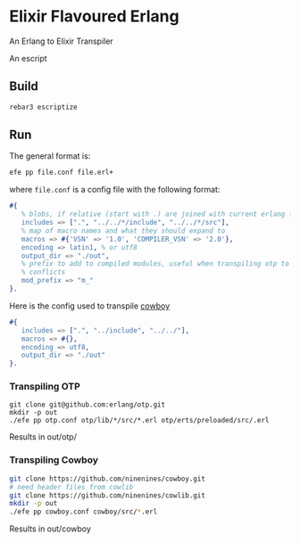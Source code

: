 # Elixir Flavoured Erlang

An Erlang to Elixir Transpiler

An escript

## Build

```sh
rebar3 escriptize
```

## Run

The general format is:

```sh
efe pp file.conf file.erl+
```

where `file.conf` is a config file with the following format:

```erl
#{
   % blobs, if relative (start with .) are joined with current erlang file directory
   includes => [".", "../../*/include", "../../*/src"],
   % map of macro names and what they should expand to
   macros => #{'VSN' => '1.0', 'COMPILER_VSN' => '2.0'},
   encoding => latin1, % or utf8
   output_dir => "./out",
   % prefix to add to compiled modules, useful when transpiling otp to avoid
   % conflicts
   mod_prefix => "m_"
}.
```

Here is the config used to transpile [cowboy](https://github.com/ninenines/cowboy/)

```erl
#{
   includes => [".", "../include", "../../"],
   macros => #{},
   encoding => utf8,
   output_dir => "./out"
}.
```

### Transpiling OTP

```
git clone git@github.com:erlang/otp.git
mkdir -p out
./efe pp otp.conf otp/lib/*/src/*.erl otp/erts/preloaded/src/.erl

```

Results in out/otp/

### Transpiling Cowboy

```sh
git clone https://github.com/ninenines/cowboy.git
# need header files from cowlib
git clone https://github.com/ninenines/cowlib.git
mkdir -p out
./efe pp cowboy.conf cowboy/src/*.erl
```

Results in out/cowboy
